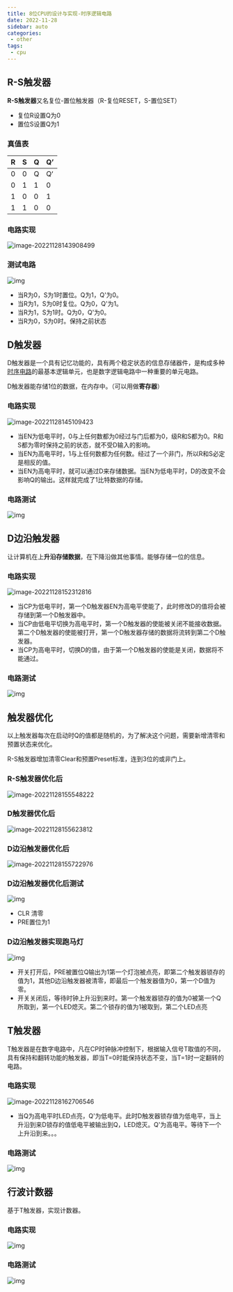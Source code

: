```yaml
---
title: 8位CPU的设计与实现-时序逻辑电路
date: 2022-11-28
sidebar: auto
categories:
 - other
tags:
 - cpu
---
```


## R-S触发器

**R-S触发器**又名复位-置位触发器（R-复位RESET，S-置位SET）

- 复位R设置Q为0
- 置位S设置Q为1

### 真值表

| R    | S    | Q    | Q’   |
| ---- | ---- | ---- | ---- |
| 0    | 0    | Q    | Q‘   |
| 0    | 1    | 1    | 0    |
| 1    | 0    | 0    | 1    |
| 1    | 1    | 0    | 0    |

### 电路实现

![image-20221128143908499](./assets/image-20221128143908499.png)

### 测试电路

![img](./assets/r-s-test.gif)

- 当R为0，S为1时置位。Q为1，Q'为0。
- 当R为1，S为0时复位。Q为0，Q'为1。
- 当R为1，S为1时。Q为0，Q'为0。
- 当R为0，S为0时。保持之前状态

## D触发器

D触发器是一个具有记忆功能的，具有两个稳定状态的信息存储器件，是构成多种[时序电路](https://baike.baidu.com/item/时序电路/4836638?fromModule=lemma_inlink)的最基本逻辑单元，也是数字逻辑电路中一种重要的单元电路。

D触发器能存储1位的数据，在内存中。（可以用做**寄存器**）

### 电路实现



![image-20221128145109423](./assets/image-20221128145109423.png)

- 当EN为低电平时，0与上任何数都为0经过与门后都为0，级R和S都为0。R和S都为零时保持之前的状态，就不受D输入的影响。
- 当EN为高电平时，1与上任何数都为任何数。经过了一个非门，所以R和S必定是相反的值。
- 当EN为高电平时，就可以通过D来存储数据。当EN为低电平时，D的改变不会影响Q的输出。这样就完成了1比特数据的存储。

### 电路测试

![img](./assets/D-test.gif)

## D边沿触发器

让计算机在上**升沿存储数据**，在下降沿做其他事情。能够存储一位的信息。

### 电路实现

![image-20221128152312816](./assets/image-20221128152312816.png)

- 当CP为低电平时，第一个D触发器EN为高电平使能了，此时修改D的值将会被存储到第一个D触发器中。
- 当CP由低电平切换为高电平时，第一个D触发器的使能被关闭不能接收数据。第二个D触发器的使能被打开，第一个D触发器存储的数据将流转到第二个D触发器。
- 当CP为高电平时，切换D的值，由于第一个D触发器的使能是关闭，数据将不能通过。

### 电路测试

![img](./assets/D-b-test.gif)

## 触发器优化

以上触发器每次在启动时Q的值都是随机的，为了解决这个问题，需要新增清零和预置状态来优化。

R-S触发器增加清零Clear和预置Preset标准，连到3位的或非门上。

### **R-S触发器优化后**

![image-20221128155548222](./assets/image-20221128155548222.png)

### **D触发器优化后**

![image-20221128155623812](./assets/image-20221128155623812.png)

### D边沿触发器优化后

![image-20221128155722976](./assets/image-20221128155722976.png)

### D边沿触发器优化后测试

![img](./assets/D-b-plus-test.gif)

- CLR 清零
- PRE置位为1

### D边沿触发器实现跑马灯

![img](assets/D-b-pmd.gif)

- 开关打开后，PRE被置位Q输出为1第一个灯泡被点亮，即第二个触发器锁存的值为1，其他D边沿触发器被清零，即最后一个触发器值为0，第一个D值为零。
- 开关关闭后，等待时钟上升沿到来时。第一个触发器锁存的值为0被第一个Q所取到，第一个LED熄灭。第二个锁存的值为1被取到，第二个LED点亮

## T触发器

T触发器是在数字电路中，凡在CP时钟脉冲控制下，根据输入信号T取值的不同，具有保持和翻转功能的触发器，即当T=0时能保持状态不变，当T=1时一定翻转的电路。

### 电路实现

![image-20221128162706546](./assets/image-20221128162706546.png)

- 当Q为高电平时LED点亮，Q'为低电平。此时D触发器锁存值为低电平，当上升沿到来D锁存的值低电平被输出到Q，LED熄灭。Q'为高电平。等待下一个上升沿到来。。。

### 电路测试

![img](./assets/T-b-test.gif)

## 行波计数器

基于T触发器，实现计数器。

### 电路实现

![img](./assets/T-counter.png)

### 电路测试

![img](./assets/T-counter-test.gif)
